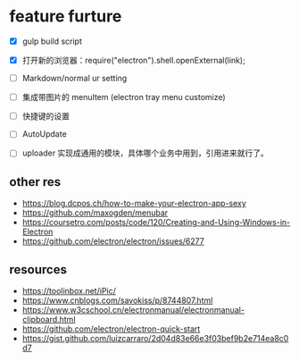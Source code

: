 # feature furture
- [x] gulp build script
- [x] 打开新的浏览器：require("electron").shell.openExternal(link);
- [ ] Markdown/normal ur setting 
- [ ] 集成带图片的 menuItem (electron tray menu  customize)
- [ ] 快捷键的设置
- [ ] AutoUpdate
- [ ] uploader 实现成通用的模块，具体哪个业务中用到，引用进来就行了。



## other res
- https://blog.dcpos.ch/how-to-make-your-electron-app-sexy
- https://github.com/maxogden/menubar
- https://coursetro.com/posts/code/120/Creating-and-Using-Windows-in-Electron
- https://github.com/electron/electron/issues/6277

## resources
- https://toolinbox.net/iPic/
- https://www.cnblogs.com/savokiss/p/8744807.html
- https://www.w3cschool.cn/electronmanual/electronmanual-clipboard.html
- https://github.com/electron/electron-quick-start
- https://gist.github.com/luizcarraro/2d04d83e66e3f03bef9b2e714ea8c0d7
